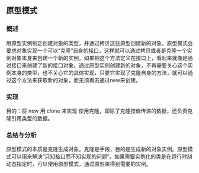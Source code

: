 ## 原型模式

### 概述
用原型实例制定创建对象的类型，并通过拷贝这些原型创建新的对象。原型模式会要求对象实现一个可以“克隆”自身的接口，这样就可以通过拷贝或者是克隆一个实例对象本身来创建一个新的实例。如果把这个方法定义在接口上，看起来就像是通过接口来创建了新的接口对象。通过原型实例创建新的对象，不再需要关心这个实例本身的类型，也不关心它的具体实现，只要它实现了克隆自身的方法，就可以通过这个方法来获取新的对象，而无须再去通过new来创建。

### 实现
目的：将 new 用 clone 来实现
使用克隆，即除了克隆按值传递的数据，还负责克隆引用类型的数据。

### 总结与分析
原型模式的本质是克隆生成对象。克隆是手段，目的是生成新的对象实例。原型模式可以用来解决“只知接口而不知实现的问题”。如果需要实例化的类是在运行时刻动态指定时，可以使用原型模式，通过原型来得到需要的实例。
